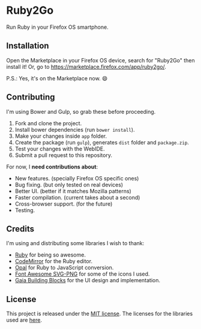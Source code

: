 # Ruby2Go

Run Ruby in your Firefox OS smartphone.


## Installation

Open the Marketplace in your Firefox OS device, search for "Ruby2Go" then install it!
Or, go to https://marketplace.firefox.com/app/ruby2go/.

P.S.: Yes, it's on the Marketplace now. :smile:


## Contributing

I'm using Bower and Gulp, so grab these before proceeding.

1.  Fork and clone the project.
2.  Install bower dependencies (run `bower install`).
3.  Make your changes inside `app` folder.
4.  Create the package (run `gulp`), generates `dist` folder and `package.zip`.
5.  Test your changes with the WebIDE.
6.  Submit a pull request to this repository.

For now, I **need contributions about**:

- New features. (specially Firefox OS specific ones)
- Bug fixing. (but only tested on real devices)
- Better UI. (better if it matches Mozilla patterns)
- Faster compilation. (current takes about a second)
- Cross-browser support. (for the future)
- Testing.


## Credits

I'm using and distributing some libraries I wish to thank:

- [Ruby](https://www.ruby-lang.org) for being so awesome.
- [CodeMirror](https://codemirror.net) for the Ruby editor.
- [Opal](http://opalrb.org) for Ruby to JavaScript conversion.
- [Font Awesome SVG-PNG](https://github.com/encharm/Font-Awesome-SVG-PNG) for
  some of the icons I used.
- [Gaia Building Blocks](http://buildingfirefoxos.com) for the UI design and
  implementation.


## License

This project is released under the [MIT license](LICENSE.txt).
The licenses for the libraries used are [here](THIRDPARTYLICENSE.txt).
